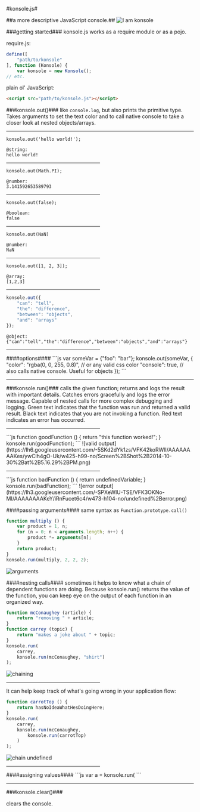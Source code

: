#konsole.js#


##a more descriptive JavaScript console.##
![I am konsole](https://lh6.googleusercontent.com/-yF0Z7tZ7i3g/VFK-nbe2tfI/AAAAAAAAKfs/DGHoL3WM-8w/w101-h30-no/Screen%2BShot%2B2014-10-30%2Bat%2B5.41.16%2BPM.png)


###getting started###
konsole.js works as a require module or as a pojo.

require.js:
```js
define([
	"path/to/konsole"
], function (Konsole) {
	var konsole = new Konsole();
// etc.
```

plain ol' JavaScript:
```html
<script src="path/to/konsole.js"></script>
```

###konsole.out()###
like `console.log`, but also prints the primitive type.  Takes arguments to set the text color and to call native console to take a closer look at nested objects/arrays.
<hr>

`konsole.out('hello world!');`
```
@string:
hello world!
```
<hr width="50%">

`konsole.out(Math.PI);`
```
@number:
3.141592653589793 
```
<hr width="50%">

`konsole.out(false);`
```
@boolean:
false
```
<hr width="50%">

`konsole.out(NaN)`
```
@number:
NaN 
```
<hr width="50%">

`konsole.out([1, 2, 3]);`
```
@array:
[1,2,3] 
```
<hr width="50%">

```js
konsole.out({
    "can": "tell",
    "the": "difference",
    "between": "objects",
    "and": "arrays"
});
```
```
@object:
{"can":"tell","the":"difference","between":"objects","and":"arrays"}
```
<hr width="50%">
####options####
```js
var someVar = {"foo": "bar"};
konsole.out(someVar, {
	"color": "rgba(0, 0, 255, 0.8)", // or any valid css color
    "console": true, // also calls native console.  Useful for objects
});
```
<hr>

###konsole.run()###
calls the given function; returns and logs the result with important details.  Catches errors gracefully and logs the error message.  Capable of nested calls for more complex debugging and logging.  Green text indicates that the function was run and returned a valid result.  Black text indicates that you are not invoking a function.  Red text indicates an error has occurred.

<hr width="50%">
```js
function goodFunction () {
	return "this function worked!";
}
konsole.run(goodFunction);
```
![valid output](https://lh6.googleusercontent.com/-5SKd2dYk1zs/VFK42koRWlI/AAAAAAAAKes/ywClh4gO-Uk/w425-h99-no/Screen%2BShot%2B2014-10-30%2Bat%2B5.16.29%2BPM.png)

<hr width="50%">
```js
function badFunction () {
	return undefinedVariable;
}
konsole.run(badFunction);
```
![error output](https://lh3.googleusercontent.com/-SPXeWlU-TSE/VFK3OKNo-MI/AAAAAAAAKeY/iRnFucet6c4/w473-h104-no/undefined%2Berror.png)

####passing arguments####
same syntax as `Function.prototype.call()`
```js
function multiply () {
	var product = 1, n;
	for (n = 0; n < arguments.length; n++) {
    	product *= arguments[n];
    }
    return product;
}
konsole.run(multiply, 2, 2, 2);
```
![arguments](https://lh3.googleusercontent.com/-EvrzruiOz-k/VFK6xPgpmJI/AAAAAAAAKe8/wzIa0pCXp6U/w425-h153-no/Screen%2BShot%2B2014-10-30%2Bat%2B5.24.48%2BPM.png)

####nesting calls####
sometimes it helps to know what a chain of dependent functions are doing.  Because konsole.run() returns the value of the function, you can keep eye on the output of each function in an organized way.
```js
function mcConaughey (article) {
	return "removing " + article;
}
function carrey (topic) {
	return "makes a joke about " + topic;
}
konsole.run(
	carrey, 
	konsole.run(mcConaughey, "shirt")
);
```
![chaining](https://lh6.googleusercontent.com/-5o8KDCrUUqw/VFK8rIfOv2I/AAAAAAAAKfM/QcyryhkdwQU/w423-h209-no/Screen%2BShot%2B2014-10-30%2Bat%2B5.32.55%2BPM.png)

<hr width="50%">
It can help keep track of what's going wrong in your application flow:

```js
function carrotTop () {
	return hasNoIdeaWhatHesDoingHere;
}
konsole.run(
	carrey, 
	konsole.run(mcConaughey, 
    	konsole.run(carrotTop)
    )
);
```
![chain undefined](https://lh3.googleusercontent.com/-z142WA2ufrY/VFK9ljNTACI/AAAAAAAAKfg/xygmQPdpO2o/w418-h106-no/Screen%2BShot%2B2014-10-30%2Bat%2B5.36.53%2BPM.png)

<hr width="50%">
####assigning values####
```js
var a = konsole.run(
```

<hr>
###konsole.clear()###

clears the console.
